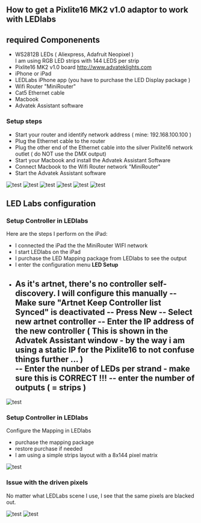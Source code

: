 
## How to get a Pixlite16 MK2 v1.0 adaptor to work with LEDlabs

## required Componenents   
- WS2812B LEDs ( Aliexpress, Adafruit Neopixel )  
  I am using RGB LED strips with 144 LEDS per strip 
- Pixlite16 MK2 v1.0 board http://www.advateklights.com
- iPhone or iPad 
- LEDLabs iPhone app (you have to purchase the LED Display package ) 
- Wifi Router "MiniRouter"  
- Cat5 Ethernet cable 
- Macbook 
- Advatek Assistant software   


### Setup steps 
- Start your router and identify network address ( mine: 192.168.100.100 ) 
- Plug the Ethernet cable to the router 
- Plug the other end of the Ethernet cable into the silver Pixlite16 network outlet ( do NOT use the DMX output) 
- Start your Macbook and install the Advatek Assistant Software 
- Connect Macbook to the Wifi Router network "MiniRouter" 
- Start the Advatek Assistant software 

![test](pics/advatek_conf_1.jpg "Configuraton #1")
![test](pics/advatek_conf_2.jpg "Configuraton #2")
![test](pics/advatek_conf_2A.jpg "Configuraton #2A")
![test](pics/advatek_conf_3.jpg "Configuraton #3")
![test](pics/advatek_conf_4.jpg "Configuraton #4")
![test](pics/advatek_conf_5.jpg "Configuraton #5")


## LED Labs configuration 

### Setup Controller in LEDlabs  
Here are the steps I perform on the iPad:

- I connected the iPad the the MiniRouter WIFI network
- I start LEDlabs on the iPad
- I purchase the LED Mapping package from LEDlabs to see the output 
- I enter the configuration menu **LED Setup**
- As it's artnet, there's no controller self-discovery. I will configure this manually 
  -- Make sure "Artnet Keep Controller list Synced" is deactivated 
  -- Press New 
  -- Select new artnet controller
  -- Enter the IP address of the new controller ( This is shown in the Advatek Assistant window - by the way i am using a static IP for the Pixlite16 to not confuse things further ... )  
  -- Enter the nunber of LEDs per strand - make sure this is CORRECT !!! 
  -- enter the number of outputs ( = strips ) 
  -- 

![test](pics/ledlabs_1.jpg "Ledlabs Configuraton #1") 


### Setup Controller in LEDlabs   
Configure the Mapping in LEDlabs 

- purchase the mapping package 
- restore purchase if needed 
- I am using a simple strips layout with a 8x144 pixel matrix 

![test](pics/ledlabs_2.jpg "Ledlabs Configuraton #2") 

### Issue with the driven pixels 

No matter what LEDLabs scene I use, I see that the same pixels are blacked out. 

![test](pics/strips_issue.jpg "Ledlabs Issue #1")
![test](pics/strips_issue_2.jpg "Ledlabs Issue #2")

